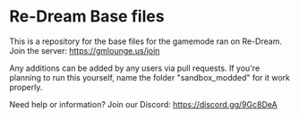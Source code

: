 # Re-Dream Base files
This is a repository for the base files for the gamemode ran on Re-Dream.
Join the server: https://gmlounge.us/join

Any additions can be added by any users via pull requests.
If you're planning to run this yourself, name the folder "sandbox_modded" for it work properly.

Need help or information? Join our Discord: https://discord.gg/9Gc8DeA
